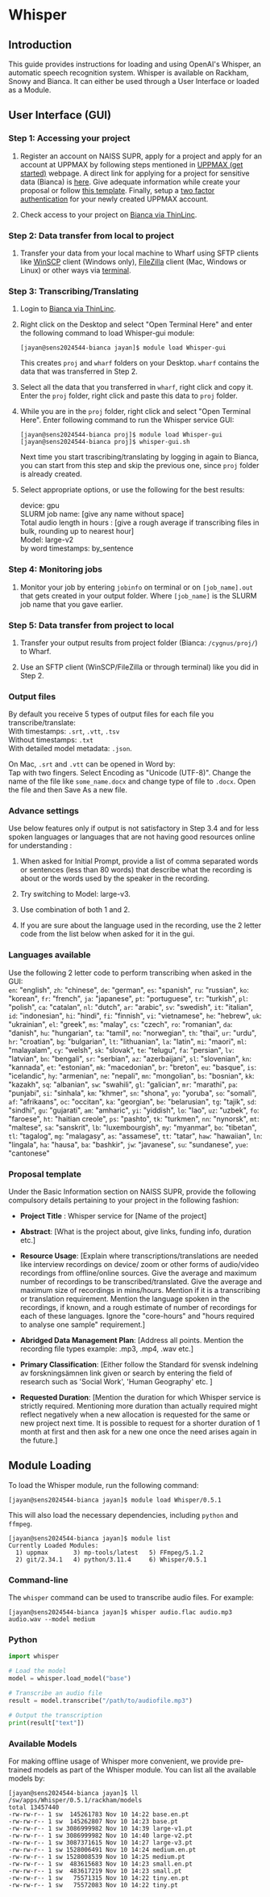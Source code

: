 # Whisper

## Introduction

This guide provides instructions for loading and using OpenAI's Whisper, an
automatic speech recognition system. Whisper is available on Rackham,
Snowy and Bianca. It can either be used through a User Interface or loaded as a Module.


## User Interface (GUI)

### Step 1: Accessing your project  

1. Register an account on NAISS SUPR, apply for a project and apply for an account at UPPMAX by following steps mentioned in [UPPMAX (get started)](https://www.uu.se/en/centre/uppmax/get-started/create-account-and-apply-for-project/user-account) webpage. A direct link for applying for a project for sensitive data (Bianca) is [here](https://supr.naiss.se/round/senssmall2024/create_proposal/?). Give adequate information while create your proposal or follow [this template](#proposal-template). Finally, setup a [two factor authentication](https://www.uu.se/en/centre/uppmax/get-started/2-factor) for your newly created UPPMAX account.  

2. Check access to your project on [Bianca via ThinLinc](https://bianca.uppmax.uu.se/).


### Step 2: Data transfer from local to project  

1. Transfer your data from your local machine to Wharf using SFTP clients like [WinSCP](https://docs.uppmax.uu.se/software/bianca_file_transfer_using_winscp/) client (Windows only), [FileZilla](https://docs.uppmax.uu.se/software/bianca_file_transfer_using_filezilla/) client (Mac, Windows or Linux) or other ways via [terminal](http://docs.uppmax.uu.se/cluster_guides/transfer_bianca/).

### Step 3: Transcribing/Translating  

1. Login to [Bianca via ThinLinc](https://bianca.uppmax.uu.se/).

2. Right click on the Desktop and select "Open Terminal Here" and enter the following command to load Whisper-gui module:  

    ```console
    [jayan@sens2024544-bianca jayan]$ module load Whisper-gui
    ```

    This creates `proj` and `wharf` folders on your Desktop. `wharf` contains the data that was transferred in Step 2.  

3. Select all the data that you transferred in `wharf`, right click and copy it. Enter the `proj` folder, right click and paste this data to `proj` folder.  

4. While you are in the `proj` folder, right click and select "Open Terminal Here". Enter following command to run the Whisper service GUI:  

    ```console
    [jayan@sens2024544-bianca proj]$ module load Whisper-gui
    [jayan@sens2024544-bianca proj]$ whisper-gui.sh
    ```

    Next time you start trascribing/translating by logging in again to Bianca, you can start from this step and skip the previous one, since `proj` folder is already created.  
    
5. Select appropriate options, or use the following for the best results:  

   device: gpu  
   SLURM job name: [give any name without space]  
   Total audio length in hours : [give a rough average if transcribing files in bulk, rounding up to nearest hour]  
   Model: large-v2  
   by word timestamps: by_sentence

### Step 4: Monitoring jobs  

1. Monitor your job by entering `jobinfo` on terminal or on `[job_name].out` that gets created in your output folder. Where `[job_name]` is the SLURM job name that you gave earlier.


### Step 5: Data transfer from project to local

1. Transfer your output results from project folder (Bianca: `/cygnus/proj/`) to Wharf.  

2. Use an SFTP client (WinSCP/FileZilla or through terminal) like you did in Step 2.

### Output files

By default you receive 5 types of output files for each file you transcribe/translate:  
With timestamps: `.srt`, `.vtt`, `.tsv`  
Without timestamps: `.txt`  
With detailed model metadata: `.json`.

On Mac, `.srt` and `.vtt` can be opened in Word by:  
Tap with two fingers. Select Encoding as "Unicode (UTF-8)". Change the name of the file like `some_name.docx` and change type of file to `.docx`. Open the file and then Save As a new file.

### Advance settings

Use below features only if output is not satisfactory in Step 3.4 and for less spoken languages or languages that are not having good resources online for understanding :

1. When asked for Initial Prompt, provide a list of comma separated words or sentences (less than 80 words) that describe what the recording is about or the words used by the speaker in the recording.  

2. Try switching to Model: large-v3.
3. Use combination of both 1 and 2.
4. If you are sure about the language used in the recording, use the 2 letter code from the list below when asked for it in the gui.  

### Languages available

Use the following 2 letter code to perform transcribing when asked in the GUI:  
`en`: "english",
    `zh`: "chinese",
    `de`: "german",
    `es`: "spanish",
    `ru`: "russian",
    `ko`: "korean",
    `fr`: "french",
    `ja`: "japanese",
    `pt`: "portuguese",
    `tr`: "turkish",
    `pl`: "polish",
    `ca`: "catalan",
    `nl`: "dutch",
    `ar`: "arabic",
    `sv`: "swedish",
    `it`: "italian",
    `id`: "indonesian",
    `hi`: "hindi",
    `fi`: "finnish",
    `vi`: "vietnamese",
    `he`: "hebrew",
    `uk`: "ukrainian",
    `el`: "greek",
    `ms`: "malay",
    `cs`: "czech",
    `ro`: "romanian",
    `da`: "danish",
    `hu`: "hungarian",
    `ta`: "tamil",
    `no`: "norwegian",
    `th`: "thai",
    `ur`: "urdu",
    `hr`: "croatian",
    `bg`: "bulgarian",
    `lt`: "lithuanian",
    `la`: "latin",
    `mi`: "maori",
    `ml`: "malayalam",
    `cy`: "welsh",
    `sk`: "slovak",
    `te`: "telugu",
    `fa`: "persian",
    `lv`: "latvian",
    `bn`: "bengali",
    `sr`: "serbian",
    `az`: "azerbaijani",
    `sl`: "slovenian",
    `kn`: "kannada",
    `et`: "estonian",
    `mk`: "macedonian",
    `br`: "breton",
    `eu`: "basque",
    `is`: "icelandic",
    `hy`: "armenian",
    `ne`: "nepali",
    `mn`: "mongolian",
    `bs`: "bosnian",
    `kk`: "kazakh",
    `sq`: "albanian",
    `sw`: "swahili",
    `gl`: "galician",
    `mr`: "marathi",
    `pa`: "punjabi",
    `si`: "sinhala",
    `km`: "khmer",
    `sn`: "shona",
    `yo`: "yoruba",
    `so`: "somali",
    `af`: "afrikaans",
    `oc`: "occitan",
    `ka`: "georgian",
    `be`: "belarusian",
    `tg`: "tajik",
    `sd`: "sindhi",
    `gu`: "gujarati",
    `am`: "amharic",
    `yi`: "yiddish",
    `lo`: "lao",
    `uz`: "uzbek",
    `fo`: "faroese",
    `ht`: "haitian creole",
    `ps`: "pashto",
    `tk`: "turkmen",
    `nn`: "nynorsk",
    `mt`: "maltese",
    `sa`: "sanskrit",
    `lb`: "luxembourgish",
    `my`: "myanmar",
    `bo`: "tibetan",
    `tl`: "tagalog",
    `mg`: "malagasy",
    `as`: "assamese",
    `tt`: "tatar",
    `haw`: "hawaiian",
    `ln`: "lingala",
    `ha`: "hausa",
    `ba`: "bashkir",
    `jw`: "javanese",
    `su`: "sundanese",
    `yue`: "cantonese"

### Proposal template

Under the Basic Information section on NAISS SUPR, provide the following compulsory details pertaining to your project in the following fashion:  

* **Project Title** : Whisper service for [Name of the project]

* **Abstract**: [What is the project about, give links, funding info, duration etc.]  

* **Resource Usage**:  [Explain where transcriptions/translations are needed like interview recordings on device/ zoom or other forms of audio/video recordings from offline/online sources. Give the average and maximum number of recordings to be transcribed/translated. Give the average and maximum size of recordings in mins/hours. Mention if it is a transcribing or translation requirement. Mention the language spoken in the recordings, if known, and a rough estimate of number of recordings for each of these languages. Ignore the "core-hours" and "hours required to analyse one sample" requirement.]  

* **Abridged Data Management Plan**:  [Address all points. Mention the recording file types example: .mp3, .mp4, .wav etc.]  

* **Primary Classification**: [Either follow the  Standard för svensk indelning av forskningsämnen link given or search by entering the field of research such as 'Social Work', 'Human Geography' etc. ]  

* **Requested Duration**: [Mention the duration for which Whisper service is strictly required. Mentioning more duration than actually required might reflect negatively when a new allocation is requested for the same or new project next time. It is possible to request for a shorter duration of 1 month at first and then ask for a new one once the need arises again in the future.]


## Module Loading

To load the Whisper module, run the following command:


```console
[jayan@sens2024544-bianca jayan]$ module load Whisper/0.5.1
```

This will also load the necessary dependencies, including `python`
and `ffmpeg`.

```console
[jayan@sens2024544-bianca jayan]$ module list
Currently Loaded Modules:
  1) uppmax       3) mp-tools/latest   5) FFmpeg/5.1.2
  2) git/2.34.1   4) python/3.11.4     6) Whisper/0.5.1
```  

### Command-line

The `whisper` command can be used to transcribe audio files. For example:

```console
[jayan@sens2024544-bianca jayan]$ whisper audio.flac audio.mp3 audio.wav --model medium
```

### Python

```python title="example.py"
import whisper

# Load the model
model = whisper.load_model("base")

# Transcribe an audio file
result = model.transcribe("/path/to/audiofile.mp3")

# Output the transcription
print(result["text"])

```

### Available Models

For making offline usage of Whisper more convenient, we provide
pre-trained models as part of the Whisper module. You can list
all the available models by:

```console
[jayan@sens2024544-bianca jayan]$ ll /sw/apps/Whisper/0.5.1/rackham/models
total 13457440
-rw-rw-r-- 1 sw  145261783 Nov 10 14:22 base.en.pt
-rw-rw-r-- 1 sw  145262807 Nov 10 14:23 base.pt
-rw-rw-r-- 1 sw 3086999982 Nov 10 14:39 large-v1.pt
-rw-rw-r-- 1 sw 3086999982 Nov 10 14:40 large-v2.pt
-rw-rw-r-- 1 sw 3087371615 Nov 10 14:27 large-v3.pt
-rw-rw-r-- 1 sw 1528006491 Nov 10 14:24 medium.en.pt
-rw-rw-r-- 1 sw 1528008539 Nov 10 14:25 medium.pt
-rw-rw-r-- 1 sw  483615683 Nov 10 14:23 small.en.pt
-rw-rw-r-- 1 sw  483617219 Nov 10 14:23 small.pt
-rw-rw-r-- 1 sw   75571315 Nov 10 14:22 tiny.en.pt
-rw-rw-r-- 1 sw   75572083 Nov 10 14:22 tiny.pt
```

